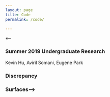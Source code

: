 ```yaml
---
layout: page
title: Code
permalink: /code/

---
```





<--
### Summer 2019 Undergraduate Research

Kevin Hu, Aviril Somani, Eugene Park




### Discrepancy




### Surfaces-->


[3dprinted]:https://github.com/wkusner/3DPrinter
